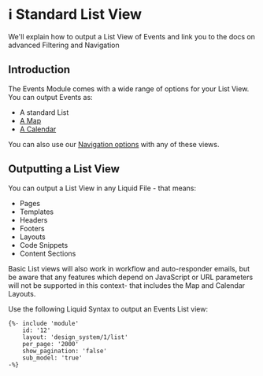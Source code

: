 # ℹ️ Standard List View

We'll explain how to output a List View of Events and link you to the docs on advanced Filtering and Navigation

## Introduction

The Events Module comes with a wide range of options for your List View. You can output Events as:

* A standard List
* [A Map](https://developers.siteglide.com/the-map-list-layout)
* [A Calendar](https://help.siteglide.com/article/147-events-module-the-calendar-list-layout)

You can also use our [Navigation options](https://developers.siteglide.com/navigation-introduction) with any of these views.

## Outputting a List View

You can output a List View in any Liquid File - that means:

* Pages
* Templates
* Headers
* Footers
* Layouts
* Code Snippets
* Content Sections

Basic List views will also work in workflow and auto-responder emails, but be aware that any features which depend on JavaScript or URL parameters will not be supported in this context- that includes the Map and Calendar Layouts.

Use the following Liquid Syntax to output an Events List view:

```liquid
{%- include 'module'
    id: '12'
    layout: 'design_system/1/list'
    per_page: '2000'
    show_pagination: 'false'
    sub_model: 'true' 
-%}
```
